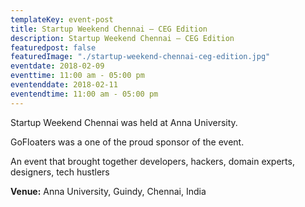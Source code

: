 ```yaml
---
templateKey: event-post
title: Startup Weekend Chennai – CEG Edition
description: Startup Weekend Chennai – CEG Edition
featuredpost: false
featuredImage: "./startup-weekend-chennai-ceg-edition.jpg"
eventdate: 2018-02-09
eventtime: 11:00 am - 05:00 pm
eventenddate: 2018-02-11
eventendtime: 11:00 am - 05:00 pm
---
```


<!--StartFragment-->

Startup Weekend Chennai was held at Anna University.

GoFloaters was a one of the proud sponsor of the event.

An event that brought together developers, hackers, domain experts, designers, tech hustlers

**Venue:**
Anna University, Guindy, Chennai, India

<!--EndFragment-->
